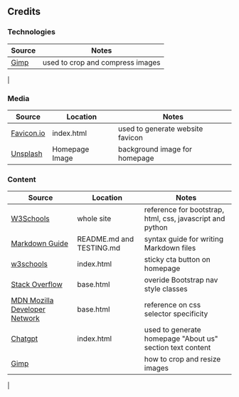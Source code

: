 ## Credits

### Technologies
| Source | Notes |
| --- | --- |
| [Gimp](https://www.gimp.org/) |used to crop and compress images  |
|

### Media 
| Source | Location | Notes |
| --- | --- | --- |
| [Favicon.io](https://favicon.io/favicon-generator/) | index.html | used to generate website favicon  |
| [Unsplash](https://unsplash.com/photos/white-\front-load-washing-machine-5cpBWEl6y6c)|Homepage Image|background image for homepage|


### Content

| Source | Location | Notes |
| --- | --- | --- |
| [W3Schools](https://www.w3schools.com/) | whole site | reference for bootstrap, html, css, javascript and python |
| [Markdown Guide](https://www.markdownguide.org/cheat-sheet/) | README.md and TESTING.md | syntax guide for writing Markdown files |
| [w3schools](https://www.w3schools.com/css/css_positioning.asp)| index.html | sticky cta button on homepage |
|[Stack Overflow](https://stackoverflow.com/questions/18838463/bootstrap-center-navbar-items)| base.html |overide Bootstrap nav style classes |
|[MDN Mozilla Developer Network](https://developer.mozilla.org/en-US/docs/Web/CSS/Specificity)|base.html|reference on css selector specificity|
|[Chatgpt](https://openai.com/blog/chatgpt)|index.html|used to generate homepage "About us" section text content|
|[Gimp](https://www.gimp.org/tutorials/GIMP_Quickies/)||how to crop and resize images|
|


